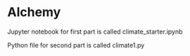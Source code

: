 # Alchemy

Jupyter notebook for first part is called climate_starter.ipynb

Python file for second part is called climate1.py